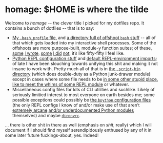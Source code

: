 homage: $HOME is where the tilde
==========================

Welcome to *homage*  -- the clever title I picked for my dotfiles repo. It contains a bunch of dotfiles -- that is to say:

* [My `.bash_profile` file](https://github.com/fish2000/homage/blob/master/.bash_profile), and [a directory full of offshoot `bash` stuff](https://github.com/fish2000/homage/tree/master/.bash_config.d) -- all of that which gets loaded into my interactive shell processes. Some of the offshoots are more purpose-built, module-y function suites; of these, [some](https://github.com/fish2000/homage/blob/master/.bash_config.d/url_download.sh) [I wrote](https://github.com/fish2000/homage/blob/master/.bash_config.d/url_cache.sh), [some](https://github.com/fish2000/homage/blob/master/.bash_config.d/bash_prompt.sh) [I did](https://github.com/fish2000/homage/blob/master/.bash_config.d/git_prompt.sh) [not](https://github.com/fish2000/homage/blob/master/.bash_config.d/git_completion.sh), it’s like fifty-fifty I feel like.
* [Python REPL configuration stuff](https://github.com/fish2000/homage/blob/master/.script-bin/replenv.py) and [default REPL-environment imports](https://github.com/fish2000/homage/blob/master/.script-bin/replutilities.py); of late I have been slouching towards unifying this shit and making it not insane to work with. Pretty much all of that is in [the `.script-bin` directory](https://github.com/fish2000/homage/tree/master/.script-bin) (which does double-duty as a Python junk-drawer module) except in cases where some file needs to be [in some other stupid place, like to meet the whims of some REPL module](https://github.com/fish2000/homage/tree/master/.ptpython) or whatever.
* Miscellaneous config files for lots of CLI utilities and suchlike. Likely of seriously limitied interest to most everyone on earth besides me; some possible exceptions could possibly be [the `bpython` configuration files](https://github.com/fish2000/homage/tree/master/.config/bpython) (the only REPL configs I know of and/or make use of that aren’t [extremely arcane](https://github.com/fish2000/homage/blob/master/.ptpython/config.py) [and/or underdocumented Python modules](https://github.com/fish2000/homage/blob/master/.ipython/profile_default/ipython_config.py) themselves) and maybe [`direnvrc`](https://github.com/fish2000/homage/blob/master/.config/direnv/direnvrc).

… there is other shit in there as well (emphasis on _shit_, really) which I will document if I should find myself serendipidously enthused by any of it in some later future fuckings-about, yes. Indeed!
